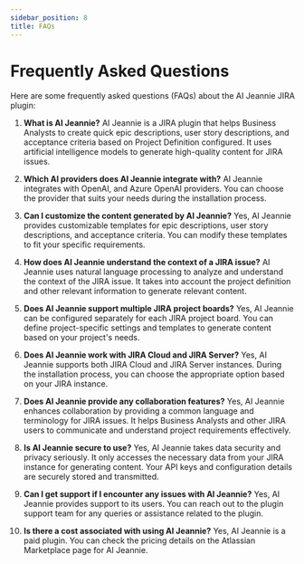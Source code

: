 ```yaml
---
sidebar_position: 8
title: FAQs
---
```


# Frequently Asked Questions

Here are some frequently asked questions (FAQs) about the AI Jeannie JIRA plugin:

1. **What is AI Jeannie?** AI Jeannie is a JIRA plugin that helps Business Analysts to create quick epic descriptions, user story descriptions, and acceptance criteria based on Project Definition configured. It uses artificial intelligence models to generate high-quality content for JIRA issues.

2. **Which AI providers does AI Jeannie integrate with?** AI Jeannie integrates with OpenAI, and Azure OpenAI providers. You can choose the provider that suits your needs during the installation process.

3. **Can I customize the content generated by AI Jeannie?** Yes, AI Jeannie provides customizable templates for epic descriptions, user story descriptions, and acceptance criteria. You can modify these templates to fit your specific requirements.

4. **How does AI Jeannie understand the context of a JIRA issue?** AI Jeannie uses natural language processing to analyze and understand the context of the JIRA issue. It takes into account the project definition and other relevant information to generate relevant content.

5. **Does AI Jeannie support multiple JIRA project boards?** Yes, AI Jeannie can be configured separately for each JIRA project board. You can define project-specific settings and templates to generate content based on your project's needs.

6. **Does AI Jeannie work with JIRA Cloud and JIRA Server?** Yes, AI Jeannie supports both JIRA Cloud and JIRA Server instances. During the installation process, you can choose the appropriate option based on your JIRA instance.

7. **Does AI Jeannie provide any collaboration features?** Yes, AI Jeannie enhances collaboration by providing a common language and terminology for JIRA issues. It helps Business Analysts and other JIRA users to communicate and understand project requirements effectively.

8. **Is AI Jeannie secure to use?** Yes, AI Jeannie takes data security and privacy seriously. It only accesses the necessary data from your JIRA instance for generating content. Your API keys and configuration details are securely stored and transmitted.

9. **Can I get support if I encounter any issues with AI Jeannie?** Yes, AI Jeannie provides support to its users. You can reach out to the plugin support team for any queries or assistance related to the plugin.

10. **Is there a cost associated with using AI Jeannie?** Yes, AI Jeannie is a paid plugin. You can check the pricing details on the Atlassian Marketplace page for AI Jeannie.
